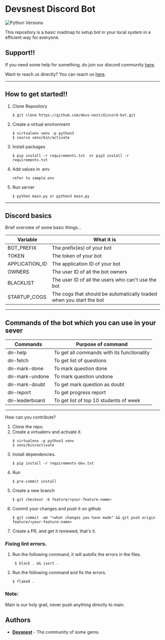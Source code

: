 # Devsnest Discord Bot
![Python Versions](https://img.shields.io/badge/python-3.6%20%7C%203.7%20%7C%203.8-orange)

This repository is a basic roadmap to setup bot in your local system in a efficient way for everyone.

## Support!!

If you need some help for something, do join our discord community [here](https://discord.gg/ZUAJYjqD).

Want to reach us directly? You can reach us [here](https://devsnest.in/).

---------------------------------------------------------------------------------------------

## How to get started!!

1. Clone Repository
    ```shell script
    $ git clone https://github.com/devs-nest/discord-bot.git
    ```
2. Create a virtual environment
    ```shell script
    $ virtualenv venv -p python3
    $ source venv/bin/activate
    ```

3. Install packages
    ```shell script
    $ pip install -r requirements.txt  or pip3 install -r requirements.txt
    ```

4. Add values in .env
    ```
    refer to sample.env
    ```
5. Run server
    ```shell script
    $ python main.py or python3 main.py
    ```
---------------------------------------------------------------------------------------------

## Discord basics

Brief overview of some basic things...

| Variable          | What it is                                                            |
| ------------------| ----------------------------------------------------------------------|
| BOT_PREFIX        | The prefix(es) of your bot                                            |
| TOKEN             | The token of your bot                                                 |
| APPLICATION_ID    | The application ID of your bot                                        |
| OWNERS            | The user ID of all the bot owners                                     |
| BLACKLIST         | The user ID of all the users who can't use the bot                    |
| STARTUP_COGS      | The cogs that should be automatically loaded when you start the bot   |
---------------------------------------------------------------------------------------------
## Commands of the bot which you can use in your sever

|  Commands         | Purpose of command                                                    |
| ------------------| ----------------------------------------------------------------------|
| dn-help           | To get all commands with its functionality                            |
| dn-fetch          | To get list of questions                                              |
| dn-mark-done      | To mark question done                                                 |
| dn-mark-undone    | To mark question undone                                               |
| dn-mark-doubt     | To get mark question as doubt                                         | 
| dn-report         | To get progress report                                                |
| dn-leaderboard    | To get list of top 10 students of week                                |
---------------------------------------------------------------------------------------------

How can you contribute?

1. Clone the repo.
2. Create a virtualenv and activate it.
   ```shell script
   $ virtualenv -p python3 venv
   $ venv/bin/activate
   ```
3. Install dependencies.
   ```shell script
   $ pip install -r requirements-dev.txt
   ```
4. Run
   ```shell script
   $ pre-commit install
   ```
5. Create a new branch
   ```shell script
   $ git checkout -b feature/<your-feature-name>
   ```
6. Commit your changes and push it on github
   ```shell script
   $ git commit -am "<what changes you have made" && git push origin feature/<your-feature-name>
   ```
7. Create a PR, and get it reviewed, that's it.

### Fixing lint errors.
1. Run the following command, it will autofix the errors in the files.
   ```shell script
    $ black . && isort .
   ```
2. Run the following command and fix the errors.
    ```shell script
    $ flake8 .
   ```

### Note:
Main is our holy grail, never push anything directly to main.

## Authors
* **[Devsnest](https://github.com/devs-nest)** - The community of some gems.
